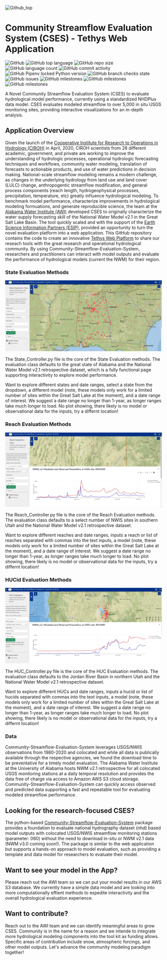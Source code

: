 
![Github_top](https://user-images.githubusercontent.com/33735397/206313977-e67ba652-3340-4a1b-b1d1-141d8d5001f2.PNG)

# Community Streamflow Evaluation System (CSES) - Tethys Web Application

![GitHub](https://img.shields.io/github/license/whitelightning450/Community-Streamflow-Evaluation-System?logo=GitHub&style=plastic)
![GitHub top language](https://img.shields.io/github/languages/top/whitelightning450/Community-Streamflow-Evaluation-System?style=plastic)
![GitHub repo size](https://img.shields.io/github/repo-size/whitelightning450/Community-Streamflow-Evaluation-System?logo=Github&style=plastic)
![GitHub language count](https://img.shields.io/github/languages/count/whitelightning450/Community-Streamflow-Evaluation-System?style=plastic)
![GitHub commit activity](https://img.shields.io/github/commit-activity/m/whitelightning450/Community-Streamflow-Evaluation-System?style=plastic)
![GitHub Pipenv locked Python version](https://img.shields.io/github/pipenv/locked/python-version/whitelightning450/Community-Streamflow-Evaluation-System?style=plastic)
![GitHub branch checks state](https://img.shields.io/github/checks-status/whitelightning450/Community-Streamflow-Evaluation-System/main?style=plastic)
![GitHub issues](https://img.shields.io/github/issues/whitelightning450/Community-Streamflow-Evaluation-System?style=plastic)
![GitHub milestones](https://img.shields.io/github/milestones/closed/whitelightning450/Community-Streamflow-Evaluation-System?style=plastic)
![GitHub milestones](https://img.shields.io/github/milestones/open/whitelightning450/Community-Streamflow-Evaluation-System?style=plastic)
![GitHub milestones](https://img.shields.io/github/milestones/open/whitelightning450/Community-Streamflow-Evaluation-System?style=plastic)

A Novel Community Streamflow Evaluation System (CSES) to evaluate hydrological model performance, currently using a standardized NHDPlus data model.
CSES evaluates modeled streamflow to over 5,000 in situ USGS monitoring sites, providing interactive visualizations for an in-depth analysis.

## Application Overview
Given the launch of the [Cooperative Institute for Research to Operations in Hydrology (CIROH)](https://ciroh.ua.edu/) in April, 2020, CIROH scientists from 28 different academic, government, and private are working to improve the understanding of hydrologic processes, operational hydrologic forecasting techniques and workflows, community water modeling, translation of forecasts to actionable products, and use of water predictions in decision making.
National-scale streamflow modeling remains a modern challenge, as changes in the underlying hydrology from land use and land cover (LULC) change, anthropogentic streamflow modification, and general process components (reach length, hydrogeophysical processes, precipitation, temperature, etc) greatly influence hydrological modeling.
To benchmark model performance, characterize improvements in hydrological modeling formuations, and generate reproducible science, the team at the [Alabama Water Institute (AWI)](https://awi.ua.edu/) developed CSES to originally characterize the water supply forecasting skill of the National Water Model v2.1 in the Great Salt Lake Basin. 
The tool quickly scaled and with the support of the [Earth Science Information Partners (ESIP)](https://www.esipfed.org/), provided an opportunity to turn the novel evaluation platform into a web application.
This GitHub repository contains the code to create an innovative [Tethys Web Platform](https://www.tethysplatform.org/) to share our reseach tools with the great research and operational hydrological community.
By using Community-Streamflow-Evaluation-System, researchers and practitioners can interact with model outputs and evaluate the performance of hydrological models (current the NWM) for their region.

### State Evaluation Methods
![StateEval](./Images/StateEval.JPG)

The State_Controller.py file is the core of the State Evaluation methods. 
The evaluation class defaults to the great state of Alabama and the National Water Model v2.1 retrospective dataset, which is a fully functional page supporting interactivity to explore model performance.

Want to explore different states and date ranges, select a state from the dropdown, a different model (note, these models only work for a limited number of sites within the Great Salt Lake at the moment), and a date range of interest.
We suggest a date range no longer than 1-year, as longer ranges take much longer to load.
No plot showing, there likely is no model or observational data for the inputs, try a differnt location!

### Reach Evaluation Methods
![ReachEval](./Images/ReachEval.JPG)

The Reach_Controller.py file is the core of the Reach Evaluation methods. 
The evaluation class defaults to a select number of NWIS sites in southern Utah and the National Water Model v2.1 retrospective dataset.

Want to explore different reaches and date ranges, inputs a reach or list of reaches separated with commas into the text inputs, a model (note, these models only work for a limited number of sites within the Great Salt Lake at the moment), and a date range of interest.
We suggest a date range no longer than 1-year, as longer ranges take much longer to load.
No plot showing, there likely is no model or observational data for the inputs, try a differnt location!


### HUCid Evaluation Methods
![HUCEval](./Images/HUCEval.JPG)

The HUC_Controller.py file is the core of the HUC Evaluation methods. 
The evaluation class defaults to the Jordan River Basin in northern Utah and the National Water Model v2.1 retrospective dataset.

Want to explore different HUCs and date ranges, inputs a hucid or list of hucids separated with commas into the text inputs, a model (note, these models only work for a limited number of sites within the Great Salt Lake at the moment), and a date range of interest.
We suggest a date range no longer than 1-year, as longer ranges take much longer to load.
No plot showing, there likely is no model or observational data for the inputs, try a differnt location!


### Data 
Community-Streamflow-Evaluation-System leverages USGS/NWIS observations from 1980-2020 and colocated and while all data is publically available through the respective agencies, we found the download time to be preventative for a timely model evaluation. 
The Alabama Water Institute at the University of Alabama hosts NWM v2.1 retrospective for all colocated USGS monitoring stations at a daily temporal resolution and provides the data free of charge via access to Amazon AWS S3 cloud storage.
Community-Streamflow-Evaluation-System can quickly access observed and predicted data supporting a fast and repeatable tool for evaluating modeled streamflow performance.

## Looking for the research-focused CSES?
The python-based [Community-Streamflow-Evaluation-System](https://github.com/whitelightning450/Community-Streamflow-Evaluation-System) package provides a foundation to evaluate national hydrography dataset (nhd) based model outputs with colocated USGS/NWIS streamflow monitoring stations (parameter: 060) without the need to download in-situ or NWM v2.1 data (NWM v3.0 coming soon!). 
The package is similar to the web application but supports a hands-on approach to model evaluation, such as providing a template and data model for researchers to evaluate their model.

## Want to see your model in the App?
Please reach out the AWI team so we can put your model results in our AWS S3 database.
We currently have a simple data model and are looking into more computationally effient methods to expedite interactivity and the overall hydrological evaluation experience.

## Want to contribute?
Reach out to the AWI team and we can identify meaningful areas to grow CSES.
Community is in the name for a reason and we intende to integrate more hydrological modeling components into the tool kit as funding allows.
Specific areas of contribution include snow, atmospheric forcings, and other model outputs.
Let's advance the community modeling paradigm together!
